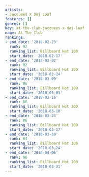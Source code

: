 ```yaml
---
artists:
- Jacquees X Dej Loaf
features: []
genres: []
key: at-the-club-jacquees-x-dej-loaf
name: At The Club
rankings:
- end_date: '2018-02-23'
  rank: 92
  ranking_list: Billboard Hot 100
  start_date: '2018-02-17'
- end_date: '2018-03-02'
  rank: 92
  ranking_list: Billboard Hot 100
  start_date: '2018-02-24'
- end_date: '2018-03-09'
  rank: 86
  ranking_list: Billboard Hot 100
  start_date: '2018-03-03'
- end_date: '2018-03-16'
  rank: 86
  ranking_list: Billboard Hot 100
  start_date: '2018-03-10'
- end_date: '2018-03-23'
  rank: 86
  ranking_list: Billboard Hot 100
  start_date: '2018-03-17'
- end_date: '2018-03-30'
  rank: 94
  ranking_list: Billboard Hot 100
  start_date: '2018-03-24'
- end_date: '2018-04-06'
  rank: 96
  ranking_list: Billboard Hot 100
  start_date: '2018-03-31'
---
```


